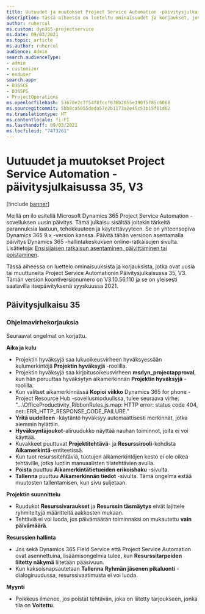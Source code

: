 ```yaml
---
title: Uutuudet ja muutokset Project Service Automation -päivitysjulkaisussa 35, V3
description: Tässä aiheessa on lueteltu ominaisuudet ja korjaukset, jotka ovat saatavissa Microsoft Dynamics 365 Project Service Automation -päivityksessä 35, V3.
author: ruhercul
ms.custom: dyn365-projectservice
ms.date: 09/03/2021
ms.topic: article
ms.author: ruhercul
audience: Admin
search.audienceType:
- admin
- customizer
- enduser
search.app:
- D365CE
- D365PS
- ProjectOperations
ms.openlocfilehash: 53670e2c7f54f8fccf636b2855e190f5f85c6068
ms.sourcegitcommit: 5bb8ca5055deda57e2b1173a2e45c53b15f61d62
ms.translationtype: HT
ms.contentlocale: fi-FI
ms.lasthandoff: 09/03/2021
ms.locfileid: "7473261"
---
```

# <a name="whats-new-or-changed-in-project-service-automation-update-release-35-v3"></a>Uutuudet ja muutokset Project Service Automation -päivitysjulkaisussa 35, V3

[!include [banner](../includes/psa-now-project-operations.md)]

Meillä on ilo esitellä Microsoft Dynamics 365 Project Service Automation -sovelluksen uusin päivitys. Tämä julkaisu sisältää joitakin tärkeitä parannuksia laatuun, tehokkuuteen ja käytettävyyteen. Se on yhteensopiva Dynamics 365 9.x -version kanssa. Päivitä tähän versioon asentamalla päivitys Dynamics 365 -hallintakeskuksen online-ratkaisujen sivulta. Lisätietoja: [Ensisijaisen ratkaisun asentaminen, päivittäminen tai poistaminen](/power-platform/admin/install-remove-preferred-solution).

Tässä aiheessa on luettelo ominaisuuksista ja korjauksista, jotka ovat uusia tai muuttuneita Project Service Automationin Päivitysjulkaisussa 35, V3. Tämän version koontiversionumero on V3.10.56.110 ja se on yleisesti saatavilla itsepäivityksenä syyskuussa 2021.

## <a name="update-release-35"></a>Päivitysjulkaisu 35

### <a name="bug-fixes"></a>Ohjelmavirhekorjauksia

Seuraavat ongelmat on korjattu.

**Aika ja kulu**

- Projektin hyväksyjä saa lukuoikeusvirheen hyväksyessään kulumerkintöjä **Projektin hyväksyjä** -roolilla.
- Projektin hyväksyjä saa kirjoitusoikeusvirheen **msdyn_projectapproval**, kun hän peruuttaa hyväksytyn aikamerkinnän **Projektin hyväksyjä** -roolilla.
- Kun valitset aikamerkinnässä **Kopioi viikko** Dynamics 365 for phone - Project Resource Hub -sovellusmoduulissa, tulee seuraava virhe: "...\OfficeProductivity_RibbonRules.js.map: HTTP error: status code 404, net::ERR_HTTP_RESPONSE_CODE_FAILURE."
- **Yritä uudelleen** -käytäntö hyväksyy automaattisesti merkinnät, jotka aiemmin hylättiin.
- **Hyväksyntäjoukot**-aliruudukko näyttää nauhan toiminnot, joita ei voi käyttää.
- Kuvakkeet puuttuvat **Projektitehtävä**- ja **Resurssirooli**-kohdista **Aikamerkintä**-entiteetissä.
- Kun tuot resurssitehtäviä, tuotujen aikamerkintöjen kesto ei ole oikea tehtäville, jotka luotiin manuaalisten tilatehtävien avulla.
- **Poista** puuttuu **Aikamerkintätietueiden erikoishaku** -sivulta.
- **Tallenna** puuttuu **Aikamerkinnän tiedot** -sivulta. Tämä ongelma estää muutosten tallentamisen, kun sivu suljetaan.

**Projektin suunnittelu**

- Ruudukot **Resurssivaraukset** ja **Resurssin täsmäytys** eivät lajittele ryhmiteltyjä määritteitä aakkosten mukaan.
- Tehtäviä ei voi luoda, jos päivämäärän toiminnaksi on mukautettu **vain päivämäärä**.

**Resurssien hallinta**

- Jos sekä Dynamics 365 Field Service että Project Service Automation ovat asennettuina, lisäämisongelmia tulee, kun **Resurssitarpeiden liitetty näkymä** liitetään pääsivuun.
- Kun kaksoisnapsautetaan **Tallenna** **Ryhmän jäsenen pikaluonti** -dialogiruudussa, resurssivaatimusta ei voi luoda.

**Myynti**

- Poikkeus ilmenee, jos poistat tehtävän, joka on liitetty tarjoukseen, jonka tila on **Voitettu**.

